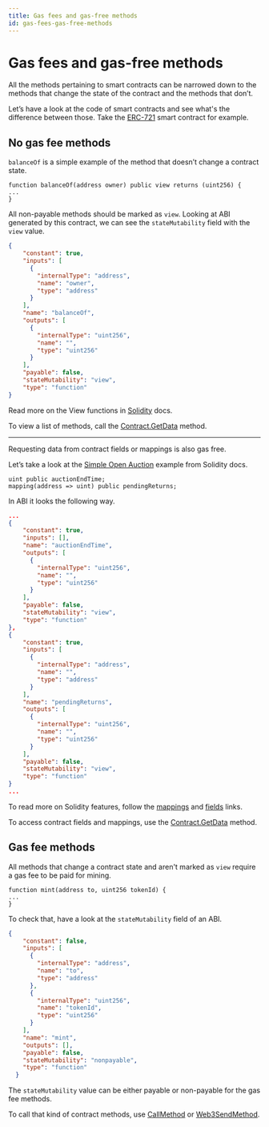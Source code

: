 ```yaml
---
title: Gas fees and gas-free methods
id: gas-fees-gas-free-methods
---
```


# Gas fees and gas-free methods

All the methods pertaining to smart contracts can be narrowed down to the methods that change the state of the contract and the methods that don’t.

Let’s have a look at the code of smart contracts and see what's the difference between those. Take the [ERC-721](https://github.com/OpenZeppelin/openzeppelin-contracts/blob/3aa7ff74b0ba3ea44fb4f55258f94595b93f8cd8/contracts/token/ERC721/ERC721.sol) smart contract for example.

## No gas fee methods

`balanceOf` is a simple example of the method that doesn’t change a contract state.

```
function balanceOf(address owner) public view returns (uint256) {
...
}
```

All non-payable methods should be marked as `view`. Looking at ABI generated by this contract, we can see the `stateMutability` field with the `view` value.

```json
{
    "constant": true,
    "inputs": [
      {
        "internalType": "address",
        "name": "owner",
        "type": "address"
      }
    ],
    "name": "balanceOf",
    "outputs": [
      {
        "internalType": "uint256",
        "name": "",
        "type": "uint256"
      }
    ],
    "payable": false,
    "stateMutability": "view",
    "type": "function"
}
```

Read more on the View functions in [Solidity](https://docs.soliditylang.org/en/v0.5.0/contracts.html#view-functions) docs.

To view a list of methods, call the [Contract.GetData](/game/unity/api-reference/contract/get-data) method.

---

Requesting data from contract fields or mappings is also gas free.

Let’s take a look at the [Simple Open Auction](https://docs.soliditylang.org/en/v0.5.0/solidity-by-example.html#simple-open-auction) example from Solidity docs.

```
uint public auctionEndTime;
mapping(address => uint) public pendingReturns;
```

In ABI it looks the following way.

```json
...
{
    "constant": true,
    "inputs": [],
    "name": "auctionEndTime",
    "outputs": [
      {
        "internalType": "uint256",
        "name": "",
        "type": "uint256"
      }
    ],
    "payable": false,
    "stateMutability": "view",
    "type": "function"
},
{
    "constant": true,
    "inputs": [
      {
        "internalType": "address",
        "name": "",
        "type": "address"
      }
    ],
    "name": "pendingReturns",
    "outputs": [
      {
        "internalType": "uint256",
        "name": "",
        "type": "uint256"
      }
    ],
    "payable": false,
    "stateMutability": "view",
    "type": "function"
}
...
```

To read more on Solidity features, follow the [mappings](https://docs.soliditylang.org/en/v0.5.0/types.html#mappings) and [fields](https://docs.soliditylang.org/en/v0.5.0/structure-of-a-contract.html#state-variables) links.

To access contract fields and mappings, use the [Contract.GetData](/game/unity/api-reference/contract/get-data) method.

## Gas fee methods

All methods that change a contract state and aren't marked as `view` require a gas fee to be paid for mining.

```
function mint(address to, uint256 tokenId) {
...
}
```

To check that, have a look at the `stateMutability` field of an ABI.

```json
{
    "constant": false,
    "inputs": [
      {
        "internalType": "address",
        "name": "to",
        "type": "address"
      },
      {
        "internalType": "uint256",
        "name": "tokenId",
        "type": "uint256"
      }
    ],
    "name": "mint",
    "outputs": [],
    "payable": false,
    "stateMutability": "nonpayable",
    "type": "function"
  }
```

The `stateMutability` value can be either payable or non-payable for the gas fee methods.

To call that kind of contract methods, use [CallMethod](/game/unity/api-reference/contract/call-method) or [Web3SendMethod](/game/unity/api-reference/contract/web3-send-method).

